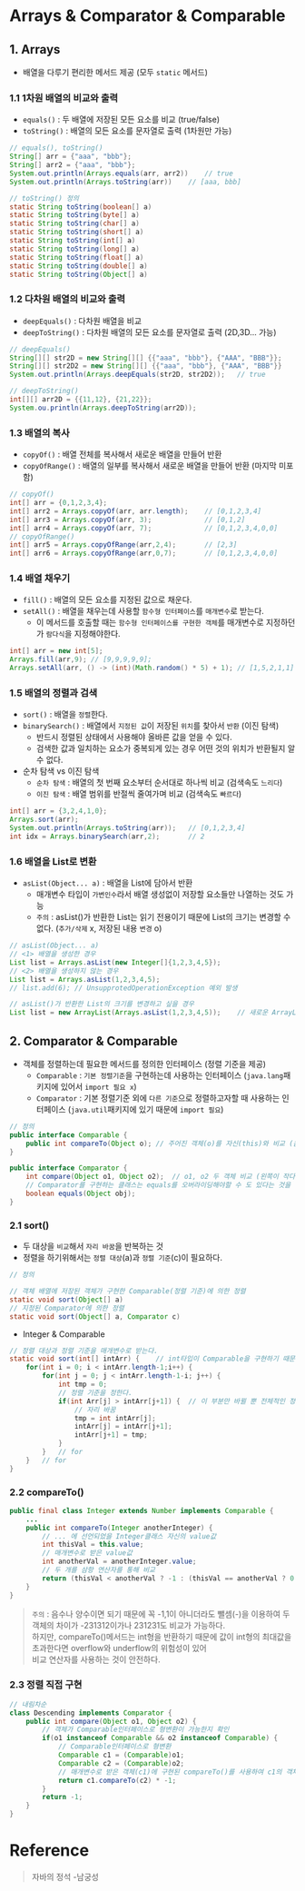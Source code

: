 # Arrays & Comparator & Comparable

## 1. Arrays
- 배열을 다루기 편리한 메서드 제공 (모두 `static` 메서드)

### 1.1 1차원 배열의 비교와 출력
- `equals()` : 두 배열에 저장된 모든 요소를 비교 (true/false)
- `toString()` : 배열의 모든 요소를 문자열로 출력 (1차원만 가능)

```java
// equals(), toString()
String[] arr = {"aaa", "bbb"};
String[] arr2 = {"aaa", "bbb"};
System.out.println(Arrays.equals(arr, arr2))    // true
System.out.println(Arrays.toString(arr))    // [aaa, bbb]

// toString() 정의
static String toString(boolean[] a)
static String toString(byte[] a)
static String toString(char[] a)
static String toString(short[] a)
static String toString(int[] a)
static String toString(long[] a)
static String toString(float[] a)
static String toString(double[] a)
static String toString(Object[] a)
```

### 1.2 다차원 배열의 비교와 출력
- `deepEquals()` : 다차원 배열을 비교
- `deepToString()` : 다차원 배열의 모든 요소를 문자열로 출력 (2D,3D... 가능)

```java
// deepEquals()
String[][] str2D = new String[][] {{"aaa", "bbb"}, {"AAA", "BBB"}};
String[][] str2D2 = new String[][] {{"aaa", "bbb"}, {"AAA", "BBB"}}
System.out.println(Arrays.deepEquals(str2D, str2D2));   // true

// deepToString()
int[][] arr2D = {{11,12}, {21,22}};
System.ou.println(Arrays.deepToString(arr2D));
```


### 1.3 배열의 복사
- `copyOf()` : 배열 전체를 복사해서 새로운 배열을 만들어 반환
- `copyOfRange()` : 배열의 일부를 복사해서 새로운 배열을 만들어 반환 (마지막 미포함)

```java
// copyOf()
int[] arr = {0,1,2,3,4};
int[] arr2 = Arrays.copyOf(arr, arr.length);    // [0,1,2,3,4]
int[] arr3 = Arrays.copyOf(arr, 3);             // [0,1,2]
int[] arr4 = Arrays.copyOf(arr, 7);             // [0,1,2,3,4,0,0]
// copyOfRange()
int[] arr5 = Arrays.copyOfRange(arr,2,4);       // [2,3]
int[] arr6 = Arrays.copyOfRange(arr,0,7);       // [0,1,2,3,4,0,0]

```

### 1.4 배열 채우기
- `fill()` : 배열의 모든 요소를 지정된 값으로 채운다.
- `setAll()` : 배열을 채우는데 사용할 `함수형 인터페이스`를 `매개변수`로 받는다.
    + 이 메서드를 호출할 때는 `함수형 인터페이스를 구현한 객체`를 매개변수로 지정하던가 `람다식`을 지정해야한다.

```java
int[] arr = new int[5];
Arrays.fill(arr,9); // [9,9,9,9,9];
Arrays.setAll(arr, () -> (int)(Math.random() * 5) + 1); // [1,5,2,1,1]
```

### 1.5 배열의 정렬과 검색
- `sort()` : 배열을 `정렬`한다.
- `binarySearch()` : 배열에서 `지정된 값`이 저장된 `위치`를 찾아서 `반환` (이진 탐색)
    + 반드시 정렬된 상태에서 사용해야 올바른 값을 얻을 수 있다.
    + 검색한 값과 일치하는 요소가 중복되게 있는 경우 어떤 것의 위치가 반환될지 알 수 없다.
- 순차 탐색 vs 이진 탐색
    + `순차 탐색` : 배열의 첫 번째 요소부터 순서대로 하나씩 비교 (검색속도 `느리다`)
    + `이진 탐색` : 배열 범위를 반절씩 줄여가며 비교 (검색속도 `빠르다`)

```java
int[] arr = {3,2,4,1,0};
Arrays.sort(arr);
System.out.println(Arrays.toString(arr));   // [0,1,2,3,4]
int idx = Arrays.binarySearch(arr,2);       // 2
```

### 1.6 배열을 List로 변환
- `asList(Object... a)` : 배열을 List에 담아서 반환
    + 매개변수 타입이 `가변인수`라서 배열 생성없이 저장할 요소들만 나열하는 것도 가능
    + `주의` : asList()가 반환한 List는 읽기 전용이기 때문에 List의 크기는 변경할 수 없다. (`추가/삭제` x, 저장된 내용 `변경` o)

```java
// asList(Object... a)
// <1> 배열을 생성한 경우
List list = Arrays.asList(new Integer[]{1,2,3,4,5});
// <2> 배열을 생성하지 않는 경우
List list = Arrays.asList(1,2,3,4,5);
// list.add(6); // UnsupprotedOperationException 예외 발생

// asList()가 반환한 List의 크기를 변경하고 싶을 경우
List list = new ArrayList(Arrays.asList(1,2,3,4,5));    // 새로운 ArrayList 객체 같은 내용으로 만든다.
```

## 2. Comparator & Comparable
- 객체를 정렬하는데 필요한 메서드를 정의한 인터페이스 (정렬 기준을 제공)
    + `Comparable` : `기본 정렬기준`을 구현하는데 사용하는 인터페이스 (`java.lang`패키지에 있어서 `import 필요 x`)
    + `Comparator` : 기본 정렬기준 외에 `다른 기준`으로 정렬하고자할 때 사용하는 인터페이스 (`java.util`패키지에 있기 때문에 `import 필요`)

```java
// 정의
public interface Comparable {
    public int compareTo(Object o); // 주어진 객체(o)를 자신(this)와 비교 (음수,0,양수)
}

public interface Comparator {
    int compare(Object o1, Object o2);  // o1, o2 두 객체 비교 (왼쪽이 작다 : 음수, 같다 : 0, 왼쪽이 크다 : 양수)
    // Comparator를 구현하는 클래스는 equals를 오버라이딩해야할 수 도 있다는 것을 알리기위해 정의
    boolean equals(Object obj);
}
```

### 2.1 sort()
- 두 대상을 `비교`해서 `자리 바꿈`을 반복하는 것
- 정렬을 하기위해서는 `정렬 대상`(a)과 `정렬 기준`(c)이 필요하다.

```java
// 정의

// 객체 배열에 저장된 객체가 구현한 Comparable(정렬 기준)에 의한 정렬
static void sort(Object[] a)
// 지정된 Comparator에 의한 정렬
static void sort(Object[] a, Comparator c)
```
- Integer & Comparable
```java
// 정렬 대상과 정렬 기준을 매개변수로 받는다.
static void sort(int[] intArr) {    // int타입이 Comparable을 구현하기 때문에 정렬 기준 없이 대상만 매개변수로 받는다.
    for(int i = 0; i < intArr.length-1;i++) {
        for(int j = 0; j < intArr.length-1-i; j++) {
            int tmp = 0;
            // 정렬 기준을 정한다.
            if(int Arr[j] > intArr[j+1]) {  // 이 부분만 바뀔 뿐 전체적인 정렬 방식은 변하지 않는다.
                // 자리 바꿈
                tmp = int intArr[j];
                intArr[j] = intArr[j+1];
                intArr[j+1] = tmp;
            }
        }   // for
    }   // for
}
```

### 2.2 compareTo()
```java
public final class Integer extends Number implements Comparable {
    ...
    public int compareTo(Integer anotherInteger) {
        // ... 에 선언되었을 Integer클래스 자신의 value값
        int thisVal = this.value;
        // 매개변수로 받은 value값
        int anotherVal = anotherInteger.value;
        // 두 개를 삼항 연산자를 통해 비교
        return (thisVal < anotherVal ? -1 : (thisVal == anotherVal ? 0 : 1));
    }
}
```
> `주의` : 음수나 양수이면 되기 때문에  꼭 -1,1이 아니더라도 뺄셈(-)을 이용하여 두 객체의 차이가 -231312이가나 231231도 비교가 가능하다.   
> 하지만, compareTo()메서드는 int형을 반환하기 때문에 값이 int형의 최대값을 초과한다면 overflow와 underflow의 위험성이 있어   
> 비교 연산자를 사용하는 것이 안전하다.

### 2.3 정렬 직접 구현
```java
// 내림차순
class Descending implements Comparator {
    public int compare(Object o1, Object o2) {
        // 객체가 Comparable인터페이스로 형변환이 가능한지 확인
        if(o1 instanceof Comparable && o2 instanceof Comparable) {
            // Comparable인터페이스로 형변환
            Comparable c1 = (Comparable)o1;
            Comparable c2 = (Comparable)o2;
            // 매개변수로 받은 객체(c1)에 구현된 compareTo()를 사용하여 c1의 객체(자신)와 c2의 객체를 비교
            return c1.compareTo(c2) * -1;
        }
        return -1;
    }
}
```
# Reference
> 자바의 정석 -남궁성
